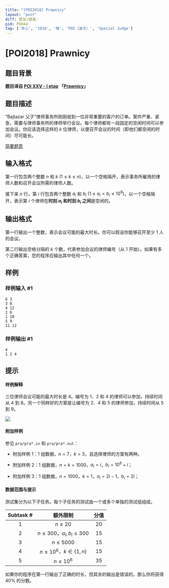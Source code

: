```yaml
---
title: "[POI2018] Prawnicy"
layout: "post"
diff: 普及/提高-
pid: P6044
tag: ['贪心', '2018', '堆', 'POI（波兰）', 'Special Judge']
---
```

# [POI2018] Prawnicy
## 题目背景

**题目译自 [POI XXV - I etap](https://sio2.mimuw.edu.pl/c/oi25-1/dashboard/) 「[Prawnicy](https://sio2.mimuw.edu.pl/c/oi25-1/p/pra/)」**
## 题目描述

“Bajtazar 父子”律师事务所刚刚收到一位非常重要的客户的订单。案件严重、紧急，需要与律师事务所的律师举行会议。每个律师都有一段固定的空闲时间可以参加会议。你应该选择这样的 $k$ 位律师，以便召开会议的时间（即他们都空闲的时间）尽可能长。

[简要题意](https://www.luogu.com.cn/problem/U252799)
## 输入格式

第一行包含两个整数 $n$ 和 $k\ (1\le k\le n)$，以一个空格隔开，表示事务所雇用的律师人数和召开会议所需的律师人数。

接下来 $n$ 行，第 $i$ 行包含两个整数 $a_i$ 和 $b_i\ (1\le a_i<b_i\le 10^9)$，以一个空格隔开，表示第 $i$ 个律师在**时刻 $a_i$ 和时刻 $b_i$ 之间**是空闲的。
## 输出格式

第一行输出一个整数，表示会议可能的最大时长。你可以假设你能够召开至少 $1$ 人的会议。

第二行输出空格分隔的 $k$ 个数，代表参加会议的律师编号（从 $1$ 开始）。如果有多个正确答案，您的程序应输出其中任何一个。
## 样例

### 样例输入 #1
```
6 3
3 8
4 12
2 6
1 10
5 9
11 12

```
### 样例输出 #1
```
4
1 2 4

```
## 提示

#### 样例解释

三位律师会议可能的最大时长是 $4$。编号为 $1$、$2$ 和 $4$ 的律师可以参加，持续时间从 $4$ 到 $8$。另一个同样好的方案是让编号为 $2$、$4$ 和 $5$ 的律师参加，持续时间从 $5$ 到 $9$。

![](https://cdn.luogu.com.cn/upload/image_hosting/187yuqy1.png)

#### 附加样例

参见 `pra/pra*.in` 和 `pra/pra*.out`：

- 附加样例 $1$：$1$ 组数据，$n=7$，$k=3$，且选择律师的方案有两种。

- 附加样例 $2$：$1$ 组数据，$n=k=1000$，$a_i=i$，$b_i=10^6+i$；

- 附加样例 $3$：$1$ 组数据，$n=1000$，$k=1$，$a_i=2i-1$，$b_i=2i$；

#### 数据范围与提示

测试集分为以下子任务。每个子任务的测试由一个或多个单独的测试组组成。

| Subtask # | 额外限制                         | 分值  |
|:---------:|:----------------------------:|:---:|
| $1$         | $n\le 20$       | $20$  |
| $2$         | $n\le 300$，$a_i,b_i\le 300$      | $15$  |
| $3$         | $n\le 5000$       | $15$  |
| $4$         | $n\le 10^6$，$k\in \{1,n\}$       | $15$  |
| $5$         | $n\le 10^6$       | $35$  |

如果你的程序在第一行输出了正确的时长，但其余的输出是错误的，那么你将获得 $40\%$ 的分数。
